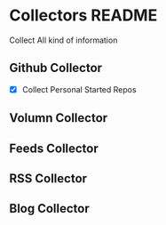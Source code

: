 # Collectors README

Collect All kind of information

## Github Collector

- [X] Collect Personal Started Repos

## Volumn Collector
 
## Feeds Collector

## RSS Collector

## Blog Collector
